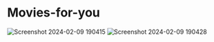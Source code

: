 ﻿# Movies-for-you
![Screenshot 2024-02-09 190415](https://github.com/fredwardp/Movies-for-you/assets/148052437/53e487d0-a370-4af7-97e7-38c1cf863d83)
![Screenshot 2024-02-09 190428](https://github.com/fredwardp/Movies-for-you/assets/148052437/b8b4760e-4ef0-4b49-9a83-af33675f73fe)
